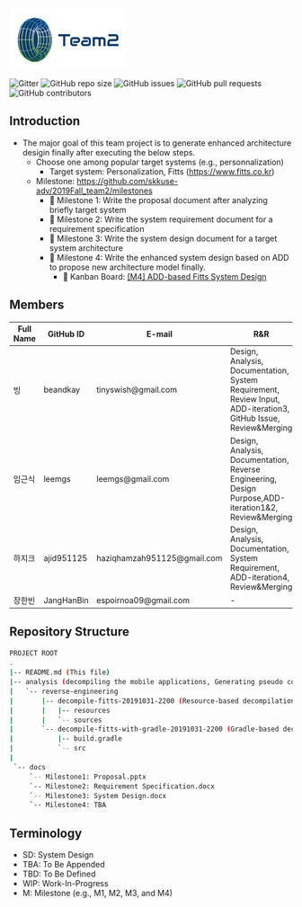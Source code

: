 
![Team2 Logo](logo-team2.png)


![Gitter](https://img.shields.io/gitter/room/skkuse-adv/2019Fall_team2) 
![GitHub repo size](https://img.shields.io/github/repo-size/skkuse-adv/2019Fall_team2) 
![GitHub issues](https://img.shields.io/github/issues/skkuse-adv/2019Fall_team2) 
![GitHub pull requests](https://img.shields.io/github/issues-pr/skkuse-adv/2019Fall_team2) 
![GitHub contributors](https://img.shields.io/github/contributors/skkuse-adv/2019Fall_team2) 

## Introduction

* The major goal of this team project is to generate enhanced architecture desigin finally after executing the below steps. 
   * Choose one among popular target systems (e.g., personnalization) 
      * Target system: Personalization, Fitts (https://www.fitts.co.kr)
   * Milestone: https://github.com/skkuse-adv/2019Fall_team2/milestones
      * :necktie: Milestone 1: Write the proposal document after analyzing briefly target system
      * :necktie: Milestone 2: Write the system requirement document for a requirement specification
      * :necktie: Milestone 3: Write the system design document for a target system architecture
      * :necktie: Milestone 4: Write the enhanced system design based on ADD to propose new architecture model finally.
         * :page_with_curl: Kanban Board: [[M4] ADD-based Fitts System Design](https://github.com/skkuse-adv/2019Fall_team2/projects/1)


## Members
| Full Name   | GitHub ID   | E-mail                        | R&R |
|-------------|-------------|-------------------------------|---------------------------------|
| 빙          | beandkay    | tinyswish@gmail\.com          | Design, Analysis, Documentation, System Requirement,  Review Input, ADD-iteration3, GitHub Issue, Review&Merging |
| 임근식       | leemgs     | leemgs@gmail\.com             | Design, Analysis, Documentation, Reverse Engineering, Design Purpose,ADD-iteration1&2,  Review&Merging |
| 하지크       | ajid951125 | haziqhamzah951125@gmail\.com  | Design, Analysis, Documentation, System Requirement, ADD-iteration4, Review&Merging |
| 장한빈       | JangHanBin | espoirnoa09@gmail\.com        | - |


## Repository Structure

```bash
PROJECT ROOT
.
|-- README.md (This file)
|-- analysis (decompiling the mobile applications, Generating pseudo codes, Restoring resource files, and so on)
|   `-- reverse-engineering
|       |-- decompile-fitts-20191031-2200 (Resource-based decompilation)
|       |   |-- resources
|       |   `-- sources
|       `-- decompile-fitts-with-gradle-20191031-2200 (Gradle-based decompilation)
|           |-- build.gradle
|           `-- src
|
 `-- docs
     `-- Milestone1: Proposal.pptx  
     `-- Milestone2: Requirement Specification.docx 
     `-- Milestone3: System Design.docx
     `-- Milestone4: TBA 
```

## Terminology
* SD: System Design
* TBA: To Be Appended
* TBD: To Be Defined
* WIP: Work-In-Progress
* M: Milestone (e.g., M1, M2, M3, and M4)
